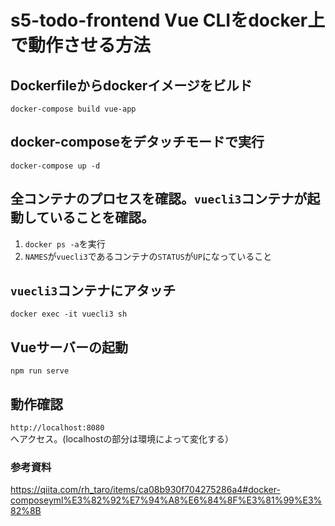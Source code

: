 # s5-todo-frontend Vue CLIをdocker上で動作させる方法

## Dockerfileからdockerイメージをビルド
`docker-compose build vue-app`

## docker-composeをデタッチモードで実行
`docker-compose up -d`

## 全コンテナのプロセスを確認。`vuecli3`コンテナが起動していることを確認。
1. `docker ps -a`を実行
2. `NAMES`が`vuecli3`であるコンテナの`STATUS`が`UP`になっていること

## `vuecli3`コンテナにアタッチ
`docker exec -it vuecli3 sh`

## Vueサーバーの起動
`npm run serve`

## 動作確認
`http://localhost:8080`へアクセス。(localhostの部分は環境によって変化する）

### 参考資料
https://qiita.com/rh_taro/items/ca08b930f704275286a4#docker-composeyml%E3%82%92%E7%94%A8%E6%84%8F%E3%81%99%E3%82%8B
